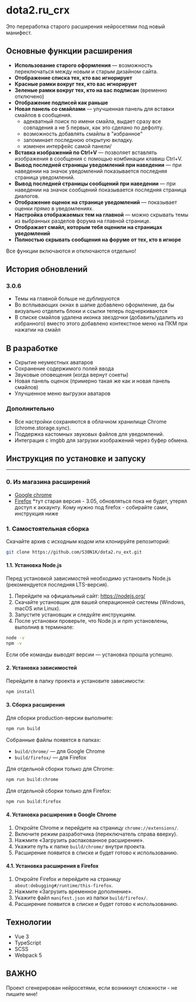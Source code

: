 # dota2.ru_crx

Это переработка старого расширения нейросетями под новый манифест.

## Основные функции расширения

- ️**Использование старого оформления** — возможность переключаться между новым и старым дизайном сайта.
- ️**Отображение списка тех, кто вас игнорирует**
- ️**Красные рамки вокруг тех, кто вас игнорирует**
- **Зеленые рамки вокруг тех, кто на вас подписан** (временно отключено)
- **Отображение подписей как раньше**
- **Новая панель со смайлами** — улучшенная панель для вставки смайлов в сообщения.
  - адекватный поиск по имени смайла, выдает сразу все совпадения а не 5 первых, как это сделано по дефолту.
  - возможность добавлять смайлы в "избранное"
  - запоминает последнюю открытую вкладку.
  - изменен интерфейс самой панели/
- **Вставка изображений по Ctrl+V** — позволяет вставлять изображения в сообщения с помощью комбинации клавиш Ctrl+V.
- **Вывод последней страницы уведомлений при наведении** — при наведении на значок уведомлений показывается последняя страница уведомлений.
- **Вывод последней страницы сообщений при наведении** — при наведении на значок сообщений показывается последняя страница диалогов.
- **Отображение оценок на странице уведомлений** — показывает оценки прямо в уведомлениях.
- **Настройка отображаемых тем на главной** — можно скрывать темы из выбранных разделов форума на главной странице.
- **Отображает смайл, которым тебя оценили на страницах уведомлений** 
- **Полностью скрывать сообщения на форуме от тех, кто в игноре** 

Все функции включаются и отключаются отдельно!

## История обновлений
### 3.0.6
- Темы на главной больше не дублируются
- Во всплывающих окнах в шапке добавлено оформление, да бы визуально отделить блоки и ссылки теперь подчеркиваются
- В списке смайлов удалена иконка звездочки (добавить/удалить из избранного) вместо этого добавлено контекстное меню на ПКМ при нажатии на смайл

## В разработке
- Скрытие неуместных аватаров
- Сохранение содержимого полей ввода
- Звуковые оповещения (когда вернут сокеты)
- Новая панель оценок (примерно такая же как и новая панель смайлов)
- Улучшенное меню выгрузки аватаров

### Дополнительно
- Все настройки сохраняются в облачном хранилище Chrome (chrome.storage.sync).
- Поддержка кастомных звуковых файлов для уведомлений.
- Интеграция с imgbb для загрузки изображений через буфер обмена.

## Инструкция по установке и запуску

---
### 0. Из магазина расширений
- [Google chrome](https://chromewebstore.google.com/detail/dota2ruext/nmdhjkimgodhajlapkgollhebkajogdg?pli=1)
- [Firefox](https://addons.mozilla.org/ru/firefox/addon/dota2-ru_ext/) *тут старая версия - 3.05, обновляться пока не будет, утерял доступ к аккаунту. Кому нужно под firefox - собирайте сами, инструкция ниже

### 1. Самостоятельная сборка

Скачайте архив с исходным кодом или клонируйте репозиторий:
```sh
git clone https://github.com/S30N1K/dota2.ru_ext.git
```

#### 1.1. Установка Node.js

Перед установкой зависимостей необходимо установить Node.js (рекомендуется последняя LTS-версия).

1. Перейдите на официальный сайт: https://nodejs.org/
2. Скачайте установщик для вашей операционной системы (Windows, macOS или Linux).
3. Запустите установщик и следуйте инструкциям.
4. После установки проверьте, что Node.js и npm установлены, выполнив в терминале:

```sh
node -v
npm -v
```

Если обе команды выводят версии — установка прошла успешно.

#### 2. Установка зависимостей

Перейдите в папку проекта и установите зависимости:
```sh
npm install
```

#### 3. Сборка расширения

Для сборки production-версии выполните:
```sh
npm run build
```

Собранные файлы появятся в папках:
- `build/chrome/` — для Google Chrome
- `build/firefox/` — для Firefox

Для отдельной сборки только для Chrome:
```sh
npm run build:chrome
```

Для отдельной сборки только для Firefox:
```sh
npm run build:firefox
```

#### 4. Установка расширения в Google Chrome

1. Откройте Chrome и перейдите на страницу `chrome://extensions/`.
2. Включите режим разработчика (переключатель справа вверху).
3. Нажмите «Загрузить распакованное расширение».
4. Укажите путь к папке `build/chrome/` внутри проекта.
5. Расширение появится в списке и будет готово к использованию.

#### 4.1. Установка расширения в Firefox

1. Откройте Firefox и перейдите на страницу `about:debugging#/runtime/this-firefox`.
2. Нажмите «Загрузить временное дополнение».
3. Укажите файл `manifest.json` из папки `build/firefox/`.
4. Расширение появится в списке и будет готово к использованию.

## Технологии
- Vue 3
- TypeScript
- SCSS
- Webpack 5


## ВАЖНО
Проект сгенерирован нейросетями, если возникнут сложности - не пишите мне! 
